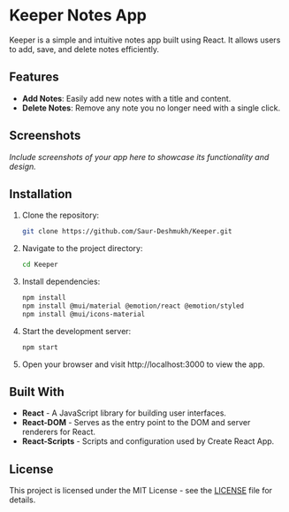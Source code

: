 # Keeper Notes App

Keeper is a simple and intuitive notes app built using React. It allows users to add, save, and delete notes efficiently.

## Features

- **Add Notes**: Easily add new notes with a title and content.
- **Delete Notes**: Remove any note you no longer need with a single click.

## Screenshots

*Include screenshots of your app here to showcase its functionality and design.*

## Installation

1. Clone the repository:
   ```bash
   git clone https://github.com/Saur-Deshmukh/Keeper.git
2. Navigate to the project directory:
   ```bash
   cd Keeper
3. Install dependencies:
   ```bash
   npm install
   npm install @mui/material @emotion/react @emotion/styled
   npm install @mui/icons-material
   ```
4. Start the development server:
   ```bash
   npm start
5. Open your browser and visit http://localhost:3000 to view the app.
## Built With
- **React** - A JavaScript library for building user interfaces.
- **React-DOM** - Serves as the entry point to the DOM and server renderers for React.
- **React-Scripts** - Scripts and configuration used by Create React App.
## License
This project is licensed under the MIT License - see the [LICENSE](LICENSE) file for details.

